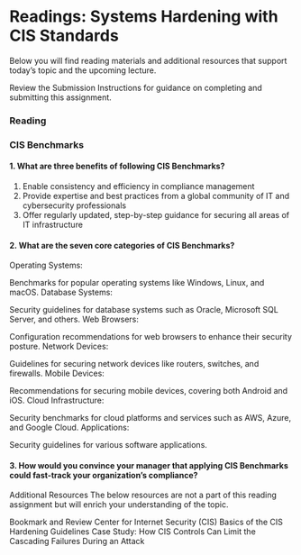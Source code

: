 # Readings: Systems Hardening with CIS Standards
Below you will find reading materials and additional resources that support today’s topic and the upcoming lecture.

Review the Submission Instructions for guidance on completing and submitting this assignment.

### Reading
### CIS Benchmarks

#### 1. What are three benefits of following CIS Benchmarks?
1. Enable consistency and efficiency in compliance management
2. Provide expertise and best practices from a global community of IT and cybersecurity professionals
3. Offer regularly updated, step-by-step guidance for securing all areas of IT infrastructure

#### 2. What are the seven core categories of CIS Benchmarks?
Operating Systems:

Benchmarks for popular operating systems like Windows, Linux, and macOS.
Database Systems:

Security guidelines for database systems such as Oracle, Microsoft SQL Server, and others.
Web Browsers:

Configuration recommendations for web browsers to enhance their security posture.
Network Devices:

Guidelines for securing network devices like routers, switches, and firewalls.
Mobile Devices:

Recommendations for securing mobile devices, covering both Android and iOS.
Cloud Infrastructure:

Security benchmarks for cloud platforms and services such as AWS, Azure, and Google Cloud.
Applications:

Security guidelines for various software applications.

#### 3. How would you convince your manager that applying CIS Benchmarks could fast-track your organization’s compliance?
Additional Resources
The below resources are not a part of this reading assignment but will enrich your understanding of the topic.

Bookmark and Review
Center for Internet Security (CIS)
Basics of the CIS Hardening Guidelines
Case Study: How CIS Controls Can Limit the Cascading Failures During an Attack
